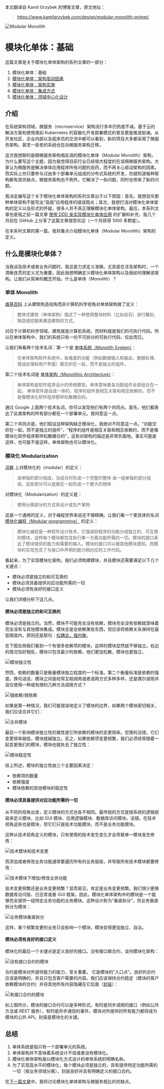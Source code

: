 本文翻译自 Kamil Grzybek 的博客文章，原文地址：
> https://www.kamilgrzybek.com/design/modular-monolith-primer/

![Modular Monolith](https://github.com/hotjk/translation/blob/master/microservices/mm/Modular_Monolith_a_Primer-825x510.jpg?raw=true)
 
# 模块化单体：基础

这篇文章是关于模块化单体架构的系列文章的一部分：

1. 模块化单体：基础
2. [模块化单体：架构驱动因素](https://github.com/hotjk/translation/blob/master/microservices/modular-monolith-architectural-drivers.md)
3. [模块化单体：架构实施](https://github.com/hotjk/translation/blob/master/microservices/modular-monolith-architecture-enforcement.md)
4. [模块化单体：集成方式](https://github.com/hotjk/translation/blob/master/microservices/modular-monolith-integration-styles.md)
5. [模块化单体：领域中心化设计](https://github.com/hotjk/translation/blob/master/microservices/modular-monolith-domain-centric-design.md)


## 介绍

在系统架构领域，微服务（microservice）架构流行多年仍热度不减。基于云的解决方案和使用类如 Kubernetes 的容器化开发部署模式的普及更是推波助澜。从开发社区、企业内部以及程序员的交流中都可以看到，新的项目大多都采用了微服务架构，甚至一些老的系统也在向微服务架构迁移。

这次我想聊的是跟微服务架构唱反调的模块化单体（Modular Monolith）架构，为什么要写这个主题，因为我觉得目前行业已经很大程度的在误用微服务架构。大家认为微服务是解决单体应用程序所有问题的良药，而不再关心驱动架构的因素。而实际上你只要参与过由多个部署单元组成的分布式系统的开发，你就知道每种架构都有其优缺点，微服务架构也不例外，它解决了一些问题，同时也带来了新的问题。

我决定编写这个关于模块化单体架构的系列文章出于以下原因：首先，我想驳斥那种单体架构不能写出“高级”应用程序的错误观点；其次，我想打消对模块化单体架构的定义以及形式的怀疑，很多人并不真正理解模块化单体架构。最后，本系列文章也是我之前一篇文章 [使用 DDD 来实现模块化单体应用](https://github.com/kgrzybek/modular-monolith-with-ddd) 的扩展和补充，我几个月前在 GitHub 上分享了这篇文章很受欢迎（一个月获得 1000 多颗星）。

在本系列文章的第一篇，我将重点介绍模块化单体（Modular Monolith）架构的定义。

## 什么是模块化单体？

当我谈及技术或者业务问题时，我总是力求定义准确，尤其是在涉及架构时，一个清晰连贯的定义尤为重要。因此我想明确定义模块化单体架构以及我如何理解该架构。让我们从简单的概念开始，什么是单体（Monolith）？

### 单体 Monolith

[维基百科](https://en.wikipedia.org/wiki/Monolithic_architecture) 上从建筑构造视角而非计算机科学视角对单体架构做了定义：

> 整体式建筑（单体架构）描述了一种使用整块材料（比如岩石）进行雕刻、铸造或挖掘来建造建筑的方式。

对应于计算机科学领域，建筑就是计算机系统，而材料就是我们的可执行代码。所以在单体架构中，我们的系统只有一份不可拆分的可执行代码，仅此而已。

让我们再看两个技术名词：第一个是 [单体系统（Monolith System）](https://en.wikipedia.org/wiki/Monolithic_system)：

> 在单体架构软件系统中，各维度的功能（例如数据输入和输出、数据处理、错误处理和用户界面）都交织在一起，而不是独立的组件。

第二个技术名词是 [单体架构（Monolithic Architecture）](https://whatis.techtarget.com/definition/monolithic-architecture)：

> 单体架构是软件程序设计的传统模型。单体意味着各功能组件全部组合在一起。 单体软件是自成一体的，程序的组件是相互关联和相互依赖的，而不是像模块化软件程序那样松散耦合的。

通过 Google 上面两个技术名词，你可以发现他们有两个共同点。首先，他们都表达了此类架构的所有部分都在一个部署单元，我同意这一点。

第二个共同点是，他们假设这种架构缺乏模块化，我绝对不同意这一点。“功能交织在一起，而不是独立的组件”，“程序的组件是相互关联和相互依赖的，而不是像模块化软件程序那样松散耦合的”，这些对架构的描述是非常负面地。事实可能是这样，也可能不是这样，单体架构也可以模块化。

### 模块化 Modularization

[词典](https://dictionary.cambridge.org/dictionary/english/modular) 上对模块化的（modular）的定义：

> 由单独的部分组成，当组合时形成一个完整的整体
> 由一组单独的部分组成，这些部分可以连接在一起形成一个更大的物体

对模块化（Modularization）的定义是：

> 使用分离部分的方式来设计或生产某物

这是一个通用的定义，对于编程世界来说还不够精确。让我们看一个更具体的名词 [模块化编程（Modular programming）](https://en.wikipedia.org/wiki/Modular_programming) 的定义：

> 模块化编程是一种软件设计技术，它强调将程序的功能分成独立的、可互换的模块，这样每个模块都包含执行某一方面功能所需的一切。模块的接口表达了模块提供的能力和需要的输入。模块的接口可以被其他模块感知。而模块的实现包含了与接口中声明的能力相对应的工作代码。

看起来，为了实现模块化架构，我们必须构建模块，并且模块还需要满足以下几个关键点：

- 模块必须是独立的和可互换的
- 模块必须具备提供对应功能所需的一切
- 模块必须有良好的接口定义
  
让我们详细分析下这几点。

#### 模块必须是独立的和可互换的

模块必须是独立的。当然，模块不可能完全没有依赖，模块完全没有依赖就意味着完全没有与其他模块集成。模块总是会依赖某些东西，但应该将依赖关系保持在最低限度内，原则还是那句：[松耦合，强内聚](http://www.kamilgrzybek.com/design/grasp-explained/)。

在下图左侧我们看到一个有很多依赖项的模块，这样的模块显然就不够独立。右边的情况恰好相反，模块只包含最少的依赖，他们更加松散，模块也更独立。

![模块独立性](https://github.com/hotjk/translation/blob/master/microservices/mm/Module_independence-768x315.jpg?raw=true)

然而，依赖的数量只是衡量模块独立程度的一个标准。第二个衡量标准是依赖的强度。换句话说，模块之间是经常互相调用或者调用方式多种多样，还是偶尔调用并且仅使用一种或有限的几种方法调用方式？

![强依赖/弱依赖](https://github.com/hotjk/translation/blob/master/microservices/mm/Module_independence_strongweak-768x315.jpg?raw=true)

如果是第一种情况，我们可能错误地定义了模块的边界，如果两个模块密切相关，我们应该合并它们：

![合并模块](https://github.com/hotjk/translation/blob/master/microservices/mm/Module_indpendence_merge-768x315.jpg?raw=true)

最后一个影响模块独立性的属性是它所依赖的模块的变更频率。您猜的没错，它们变更频率越低，模块就越独立。反之，如果依赖项变更频繁，我们必须经常随着一起变更我们的模块，模块也就失去了独立性：

![模块稳定性](https://github.com/hotjk/translation/blob/master/microservices/mm/Module_independence_stability-768x355.jpg?raw=true)

综上所述，模块的独立性由三个主要因素决定：

- 依赖项的数量
- 依赖强度
- 模块依赖的其他模块的稳定性

#### 模块必须具备提供对应功能所需的一切

从不同的视角出发，定义模块的方式也各不相同。最传统的方式是按系统的逻辑层级来定义模块，比如 GUI 模块、应用逻辑模块、数据库访问模块。没错，在技术视角这些也是模块，但它们只是技术功能模块，而不是业务功能模块。

这种从技术视角定义的模块，只有使用的技术发生变化才会导致单一模块发生修改：

![技术模块和技术变更](https://github.com/hotjk/translation/blob/master/microservices/mm/TechnicalModules_technicalChange-768x355.jpg?raw=true)

而添加或者修改业务功能通常要遍历所有的业务层级，并导致所有技术模块都要修改：

![技术模块下增加/修改业务功能](https://github.com/hotjk/translation/blob/master/microservices/mm/TechnicalModule_FeatureChange-768x316.jpg?raw=true)

技术变更频繁还是业务变更频繁？显而易见，肯定是业务变更频繁。我们很少更换数据库访问层、日志库或者 GUI 框架。因此，模块化单体架构中的模块是一个能够完全提供一组特定业务功能的业务模块。这种设计称为“垂直拆分”，将业务垂直拆分为模块：

![业务模块垂直拆分](https://github.com/hotjk/translation/blob/master/microservices/mm/BusinessModules_VerticalSlices-1-768x302.jpg?raw=true)

这样，某个频繁变更的业务只会影响一个模块，模块变得更加独立、自治。

#### 模块必须有良好的接口定义

模块化的最后一个关键点是定义良好的接口。没有接口做合约，谈何模块化架构：

![没有接口合约的模块](https://github.com/hotjk/translation/blob/master/microservices/mm/Modules_without_contract-768x411.jpg?raw=true)

合约是模块对外提供能力的能力，至关重要。 它是模块的“入口点”。良好的合约应该是明确的，并且只包含客户需要的内容。我们应该保持合约稳定（模块的客户依赖模块的合约）并将其他所有内容隐藏在它后面（[封装](https://en.wikipedia.org/wiki/Encapsulation_(computer_programming))）：

![有接口合约的模块](https://github.com/hotjk/translation/blob/master/microservices/mm/Modules_with_contract-768x411.jpg?raw=true)

如上图所示，模块的接口合约可以是多种形式。有时是同步调用的接口（例如公共方法或 REST 服务），有时是异步通信的事件。模块对外提供的所有能力都将成为模块的公共 API。封装是模块化的关键。

## 总结

1. 单体系统是指只有一个部署单元的系统。
2. 单体架构并不意味着系统设计不佳或者没有模块化。
3. 模块化单体架构是以模块化方式设计的单体系统的明确名称。
4. 为了实现高水平的模块化，每个模块必须是独立的，具有提供特定功能所需的一切（按业务领域分离），封装良好并具有明确定义的接口合约。

在[下一篇文章](https://github.com/hotjk/translation/blob/master/microservices/modular-monolith-architectural-drivers.md)中，我将讨论模块化单体架构与微服务相比的优缺点。
